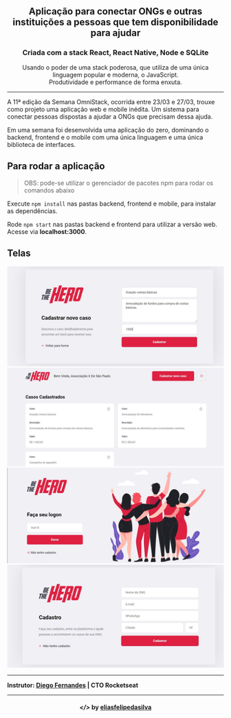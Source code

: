 <!-- então bora codar! -->

<h1 align="center">
    <img alt="" title="" src="imgs/logo.svg">
</h1>

<h2 align="center"> Aplicação para conectar ONGs e outras instituições a pessoas que tem disponibilidade para ajudar </h2>

<h3 align="center"> Criada com a stack  React,  React Native,  Node e  SQLite </h3>


<p align="center"> Usando o poder de uma stack poderosa, que utiliza de uma única linguagem popular e moderna, o JavaScript. <br> Produtividade e performance de forma enxuta. </p>

---

A 11ª edição da Semana OmniStack, ocorrida entre 23/03 e 27/03, trouxe como projeto uma aplicação web e mobile inédita. Um sistema para conectar pessoas dispostas a ajudar a ONGs que precisam dessa ajuda.

Em uma semana foi desenvolvida uma aplicação do zero, dominando o backend, frontend e o mobile com uma única linguagem e uma única biblioteca de interfaces.



## Para rodar a aplicação

> OBS: pode-se utilizar o gerenciador de pacotes npm  para rodar os comandos abaixo

Execute ```npm install``` nas pastas backend, frontend e mobile, para instalar as dependências.

Rode ```npm start``` nas pastas backend e frontend para utilizar a versão web. Acesse via **localhost:3000**.


## Telas

<p align="center">
    <img alt="" title="" src="prints/0 (1).jpg">
    <img alt="" title="" src="prints/0 (2).jpg">
    <img alt="" title="" src="prints/0 (3).jpg">
    <img alt="" title="" src="prints/1586185323812 (1).jpg">
</p>



---



**Instrutor: [Diego Fernandes](https://github.com/diego3g) | CTO Rocketseat**

---

<h4 align="center"> <em>&lt;/&gt;</em> by <a href="https://github.com/eliasfelipedasilva" target="_blank">eliasfelipedasilva</a> </h4>
